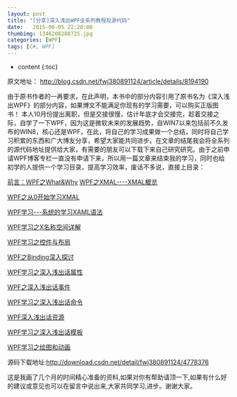 ```yaml
---
layout: post
title: "[分享]深入浅出WPF全系列教程及源代码"
date:   2015-06-05 22:28:00 
thumbimg: 1346208288725.jpg
categories: [WPF]
tags: [C#, WPF]
---
```


* content
{:toc}

原文地址： http://blog.csdn.net/fwj380891124/article/details/8194190


由于原书作者的一再要求，在此声明，本书中的部分内容引用了原书名为《深入浅出WPF》的部分内容，如果博文不能满足你现有的学习需要，可以购买正版图书！
本人10月份提出离职，但是交接很慢，估计年底才会交接完，趁着交接之际，自学了一下WPF，因为这是微软未来的发展趋势，自WIN7以来包括前不久发布的WIN8，核心还是WPF，在此，将自己的学习成果做一个总结，同时将自己学习积累的东西和广大博友分享，希望大家能共同进步。在文章的结尾我会将全系列的源代码地址提供给大家，有需要的朋友可以下载下来自己研究研究。由于之前申请WPF博客专栏一直没有申请下来，所以用一篇文章来结束我的学习，同时也给初学的人提供一个学习目录，提高学习效率，废话不多说，直接上目录：  

<a target="_blank" href="http://blog.csdn.net/fwj380891124/article/details/8083854">前言：WPF之What&amp;Why</a>
<a target="_blank" href="http://blog.csdn.net/fwj380891124/article/details/8085458">WPF之XMAL----XMAL概览</a>

<a target="_blank" href="http://blog.csdn.net/fwj380891124/article/details/8088233">WPF之从0开始学习XMAL</a>

<a target="_blank" href="http://blog.csdn.net/fwj380891124/article/details/8093001">WPF学习---系统的学习XAML语法</a>

<a target="_blank" href="http://blog.csdn.net/fwj380891124/article/details/8098742">WPF学习之X名称空间详解</a>

<a target="_blank" href="http://blog.csdn.net/fwj380891124/article/details/8102884">WPF学习之控件与布局</a>

<a target="_blank" href="http://blog.csdn.net/fwj380891124/article/details/8107646">WPF之Binding深入探讨</a>

<a target="_blank" href="http://blog.csdn.net/fwj380891124/article/details/8131080">WPF学习之深入浅出话属性</a>

<a target="_blank" href="http://blog.csdn.net/fwj380891124/article/details/8139260">WPF之深入浅出话事件</a>

<a target="_blank" href="http://blog.csdn.net/fwj380891124/article/details/8148852">WPF学习之深入浅出话命令</a>

<a target="_blank" href="http://blog.csdn.net/fwj380891124/article/details/8153229">WPF深入浅出话资源</a>

<a target="_blank" href="http://blog.csdn.net/fwj380891124/article/details/8161024">WPF学习之深入浅出话模板</a>

<a target="_blank" href="http://blog.csdn.net/fwj380891124/article/details/8177125">WPF学习之绘图和动画</a>



源码下载地址:<a target="_blank" href="http://download.csdn.net/detail/fwj380891124/4778376">http://download.csdn.net/detail/fwj380891124/4778376</a>


这是我画了几个月的时间精心准备的资料,如果对你有帮助请顶一下,如果有什么好的建议或意见也可以在留言中说出来,大家共同学习,进步。谢谢大家。




